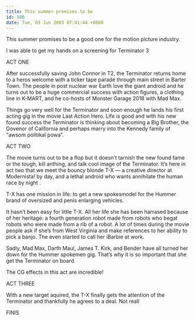 ```yaml
---
title: This summer promises to be
id: 506
date: Tue, 03 Jun 2003 07:41:44 +0000
---
```


This summer promises to be a good one for the motion picture industry.  

I was able to get my hands on a screening for Terminator 3  

ACT ONE  

After successfully saving John Connor in T2, the Terminator returns home to a heros welcome with a ticker tape parade through main street in Barter Town. The people in post nuclear war Earth love the giant android and he turns out to be a huge commercial success with action figures, a clothing line in K-MART, and he co-hosts of Monster Garage 2018 with Mad Max.  

Things go very well for the Terminator and soon enough he lands his first acting gig in the movie Last Action Hero. Life is good and with his new found success the Terminator is thinking about becoming a Big Brother, the Govenor of California and perhaps marry into the Kennedy family of “awsom politikal powa”.  

ACT TWO  

The movie turns out to be a flop but it doesn’t tarnish the new found fame or the tough, kill anthing, and talk cool image of the Terminator. It’s here in act two that we meet the bouncy blonde T-X — a creative director at Modernista! by day, and a lethal android who wants annihilate the human race by night .  

T-X has one mission in life: to get a new spokesmodel for the Hummer brand of oversized and penis enlarging vehicles.  

It hasn’t been easy for little T-X. All her life she has been harrased because of her heritage: a fourth generation robot made from robots who begat robots who were made from a rib of a robot. A lot of times during the movie people ask if she’s from West Virginia and make references to her ability to pick a banjo. The even started to call her iBarbie at work.  

Sadly, Mad Max, Darth Maul, James T. Kirk, and Bender have all turned her down for the Hummer spokemen gig. That’s why it is so important that she get the Terminator on board.  

The CG effects in this act are incredible!  

ACT THREE  

With a new target aquired, the T-X finally gets the attention of the Terminator and thankfully he agrees to a deal. Not reall  

FINIS





